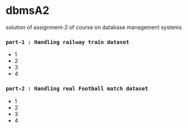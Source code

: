 # dbmsA2
solution of assignment-2 of course on database management systems

### `part-1 : Handling railway train dataset`
* 1
* 2
* 3
* 4 

### `part-2 : Handling real Football match dataset`
* 1
* 2
* 3
* 4

